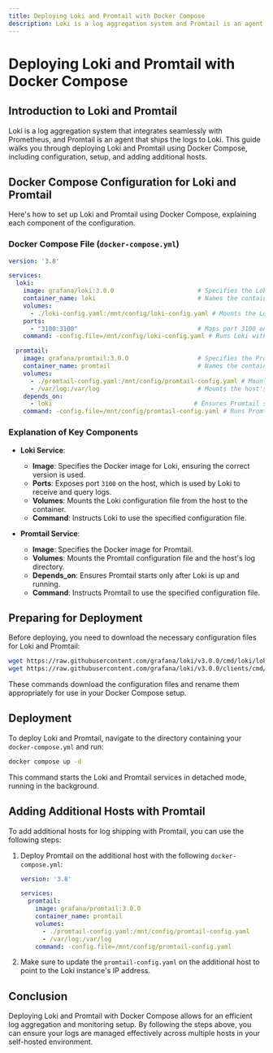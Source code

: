 ```yaml
---
title: Deploying Loki and Promtail with Docker Compose
description: Loki is a log aggregation system and Promtail is an agent that ships the logs to Loki. This guide details deploying Loki and Promtail using Docker Compose, including the steps to download necessary configuration files and set up additional hosts.
---
```


# Deploying Loki and Promtail with Docker Compose

## Introduction to Loki and Promtail

Loki is a log aggregation system that integrates seamlessly with Prometheus, and Promtail is an agent that ships the logs to Loki. This guide walks you through deploying Loki and Promtail using Docker Compose, including configuration, setup, and adding additional hosts.

## Docker Compose Configuration for Loki and Promtail

Here's how to set up Loki and Promtail using Docker Compose, explaining each component of the configuration.

### Docker Compose File (`docker-compose.yml`)

```yaml
version: '3.8'

services:
  loki:
    image: grafana/loki:3.0.0                       # Specifies the Loki Docker image and version.
    container_name: loki                            # Names the container for easier management.
    volumes:
      - ./loki-config.yaml:/mnt/config/loki-config.yaml # Mounts the Loki configuration file.
    ports:
      - "3100:3100"                                 # Maps port 3100 on the host to port 3100 in the container.
    command: -config.file=/mnt/config/loki-config.yaml # Runs Loki with the specified configuration file.

  promtail:
    image: grafana/promtail:3.0.0                   # Specifies the Promtail Docker image and version.
    container_name: promtail                        # Names the container for easier management.
    volumes:
      - ./promtail-config.yaml:/mnt/config/promtail-config.yaml # Mounts the Promtail configuration file.
      - /var/log:/var/log                           # Mounts the host's log directory.
    depends_on:
      - loki                                       # Ensures Promtail starts after Loki.
    command: -config.file=/mnt/config/promtail-config.yaml # Runs Promtail with the specified configuration file.
```

### Explanation of Key Components

- **Loki Service**:
  - **Image**: Specifies the Docker image for Loki, ensuring the correct version is used.
  - **Ports**: Exposes port `3100` on the host, which is used by Loki to receive and query logs.
  - **Volumes**: Mounts the Loki configuration file from the host to the container.
  - **Command**: Instructs Loki to use the specified configuration file.
  
- **Promtail Service**:
  - **Image**: Specifies the Docker image for Promtail.
  - **Volumes**: Mounts the Promtail configuration file and the host's log directory.
  - **Depends_on**: Ensures Promtail starts only after Loki is up and running.
  - **Command**: Instructs Promtail to use the specified configuration file.

## Preparing for Deployment

Before deploying, you need to download the necessary configuration files for Loki and Promtail:

```bash
wget https://raw.githubusercontent.com/grafana/loki/v3.0.0/cmd/loki/loki-local-config.yaml -O loki-config.yaml
wget https://raw.githubusercontent.com/grafana/loki/v3.0.0/clients/cmd/promtail/promtail-docker-config.yaml -O promtail-config.yaml
```

These commands download the configuration files and rename them appropriately for use in your Docker Compose setup.

## Deployment

To deploy Loki and Promtail, navigate to the directory containing your `docker-compose.yml` and run:

```bash
docker compose up -d
```

This command starts the Loki and Promtail services in detached mode, running in the background.

## Adding Additional Hosts with Promtail

To add additional hosts for log shipping with Promtail, you can use the following steps:

1. Deploy Promtail on the additional host with the following `docker-compose.yml`:

    ```yaml
    version: '3.8'

    services:
      promtail:
        image: grafana/promtail:3.0.0
        container_name: promtail
        volumes:
          - ./promtail-config.yaml:/mnt/config/promtail-config.yaml
          - /var/log:/var/log
        command: -config.file=/mnt/config/promtail-config.yaml
    ```

2. Make sure to update the `promtail-config.yaml` on the additional host to point to the Loki instance's IP address.

## Conclusion

Deploying Loki and Promtail with Docker Compose allows for an efficient log aggregation and monitoring setup. By following the steps above, you can ensure your logs are managed effectively across multiple hosts in your self-hosted environment.